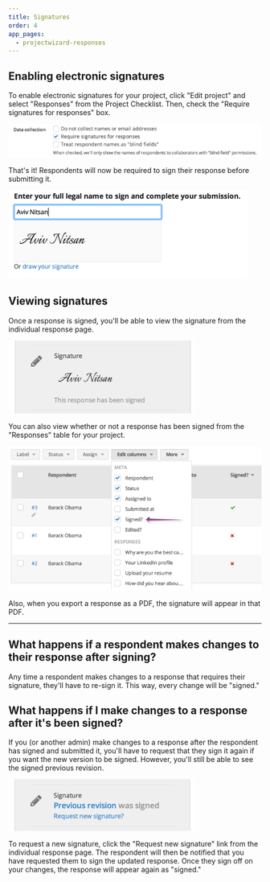 ```yaml
---
title: Signatures
order: 4
app_pages:
  - projectwizard-responses
---
```


## Enabling electronic signatures

To enable electronic signatures for your project, click "Edit project" and select "Responses" from the Project Checklist. Then, check the "Require signatures for responses" box.

![require signatures](../images/require_signatures.png)

That's it! Respondents will now be required to sign their response before submitting it.

![signature](../images/signature.png)

## Viewing signatures

Once a response is signed, you'll be able to view the signature from the individual response page.

![signed response](../images/signed_response.png)

You can also view whether or not a response has been signed from the "Responses" table for your project.

![signed column](../images/signed_column.png)

Also, when you export a response as a PDF, the signature will appear in that PDF.

---

## What happens if a respondent makes changes to their response after signing?
Any time a respondent makes changes to a response that requires their signature, they'll have to re-sign it. This way, every change will be "signed."

## What happens if I make changes to a response after it's been signed?
If you (or another admin) make changes to a response after the respondent has signed and submitted it, you'll have to request that they sign it again if you want the new version to be signed. However, you'll still be able to see the signed previous revision.

![request new signature](../images/request_new_signature.png)

To request a new signature, click the "Request new signature" link from the individual response page. The respondent will then be notified that you have requested them to sign the updated response. Once they sign off on your changes, the response will appear again as "signed."
